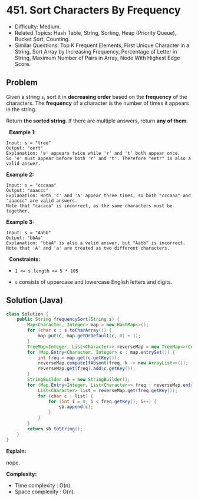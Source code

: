 # 451. Sort Characters By Frequency

- Difficulty: Medium.
- Related Topics: Hash Table, String, Sorting, Heap (Priority Queue), Bucket Sort, Counting.
- Similar Questions: Top K Frequent Elements, First Unique Character in a String, Sort Array by Increasing Frequency, Percentage of Letter in String, Maximum Number of Pairs in Array, Node With Highest Edge Score.

## Problem

Given a string ```s```, sort it in **decreasing order** based on the **frequency** of the characters. The **frequency** of a character is the number of times it appears in the string.

Return **the sorted string**. If there are multiple answers, return **any of them**.

 
**Example 1:**

```
Input: s = "tree"
Output: "eert"
Explanation: 'e' appears twice while 'r' and 't' both appear once.
So 'e' must appear before both 'r' and 't'. Therefore "eetr" is also a valid answer.
```

**Example 2:**

```
Input: s = "cccaaa"
Output: "aaaccc"
Explanation: Both 'c' and 'a' appear three times, so both "cccaaa" and "aaaccc" are valid answers.
Note that "cacaca" is incorrect, as the same characters must be together.
```

**Example 3:**

```
Input: s = "Aabb"
Output: "bbAa"
Explanation: "bbaA" is also a valid answer, but "Aabb" is incorrect.
Note that 'A' and 'a' are treated as two different characters.
```

 
**Constraints:**


	
- ```1 <= s.length <= 5 * 105```
	
- ```s``` consists of uppercase and lowercase English letters and digits.



## Solution (Java)

```java
class Solution {
    public String frequencySort(String s) {
        Map<Character, Integer> map = new HashMap<>();
        for (char c : s.toCharArray()) {
            map.put(c, map.getOrDefault(c, 0) + 1);
        }
        TreeMap<Integer, List<Character>> reverseMap = new TreeMap<>(Collections.reverseOrder());
        for (Map.Entry<Character, Integer> c : map.entrySet()) {
            int freq = map.get(c.getKey());
            reverseMap.computeIfAbsent(freq, k -> new ArrayList<>());
            reverseMap.get(freq).add(c.getKey());
        }
        StringBuilder sb = new StringBuilder();
        for (Map.Entry<Integer, List<Character>> freq : reverseMap.entrySet()) {
            List<Character> list = reverseMap.get(freq.getKey());
            for (char c : list) {
                for (int i = 0; i < freq.getKey(); i++) {
                    sb.append(c);
                }
            }
        }
        return sb.toString();
    }
}
```

**Explain:**

nope.

**Complexity:**

* Time complexity : O(n).
* Space complexity : O(n).
